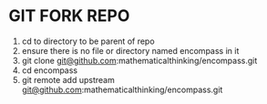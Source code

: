 # GIT FORK REPO

1. cd to directory to be parent of repo
1. ensure there is no file or directory named encompass in it
1. git clone git@github.com:mathematicalthinking/encompass.git
1. cd encompass
1. git remote add upstream git@github.com:mathematicalthinking/encompass.git
